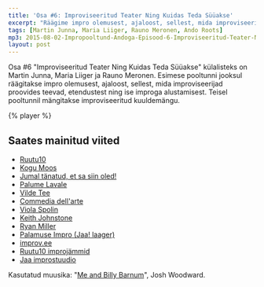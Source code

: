 ```yaml
---
title: 'Osa #6: Improviseeritud Teater Ning Kuidas Teda Süüakse'
excerpt: "Räägime impro olemusest, ajaloost, sellest, mida improviseerijad proovides teevad, etendustest ning ise improga alustamisest"
tags: [Martin Junna, Maria Liiger, Rauno Meronen, Ando Roots]
mp3: 2015-08-02-Impropooltund-Andoga-Episood-6-Improviseeritud-Teater-Ning-Kuidas-Teda-Suuakse.mp3
layout: post
---
```


Osa #6 "Improviseeritud Teater Ning Kuidas Teda Süüakse" külalisteks on Martin Junna, Maria Liiger ja Rauno Meronen. Esimese pooltunni jooksul räägitakse impro olemusest, ajaloost, sellest, mida improviseerijad proovides teevad, etendustest ning ise improga alustamisest. Teisel pooltunnil mängitakse improviseeritud kuuldemängu.

{% player %}

## Saates mainitud viited

- [Ruutu10](http://ruutu10.ee)
- [Kogu Moos](http://improv.ee/trupid/kogu-moos)
- [Jumal tänatud, et sa siin oled!](http://kanal2.ee/saated/Jumal-tanatud-et-sa-siin-oled-)
- [Palume Lavale](http://www.tv3play.ee/sisu/palume-lavale)
- [Vilde Tee](http://www.tv3play.ee/sisu/vilde-tee)
- [Commedia dell'arte](https://en.wikipedia.org/wiki/Commedia_dell%27arte)
- [Viola Spolin](https://en.wikipedia.org/wiki/Viola_Spolin)
- [Keith Johnstone](https://en.wikipedia.org/wiki/Keith_Johnstone)
- [Ryan Miller](https://www.linkedin.com/pulse/benefits-improvisation-ryan-millar)
- [Palamuse Impro (Jaa! laager)](https://www.youtube.com/watch?v=VlZVdwMkA7o)
- [improv.ee](http://improv.ee)
- [Ruutu10 improjämmid](http://ruutu10.ee/#/improtunnid)
- [Jaa improstuudio](http://improv.ee/koolitus)

Kasutatud muusika: "[Me and Billy Barnum](http://www.joshwoodward.com/song/MeandBillyBarnum)", Josh Woodward.
